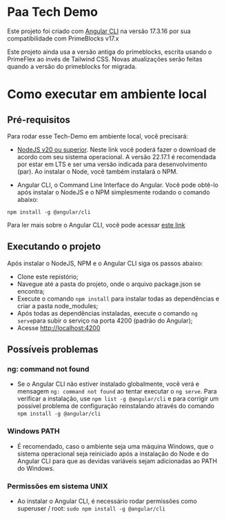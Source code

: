 # Paa Tech Demo

Este projeto foi criado com [Angular CLI](https://github.com/angular/angular-cli) na versão 17.3.16 por sua compatibilidade com PrimeBlocks v17.x

Este projeto ainda usa a versão antiga do primeblocks, escrita usando o PrimeFlex ao invés de Tailwind CSS. Novas atualizações serão feitas quando a versão do primeblocks for migrada.

# Como executar em ambiente local

## Pré-requisitos
Para rodar esse Tech-Demo em ambiente local, você precisará:

- [NodeJS v20 ou superior](https://nodejs.org/en/blog/release/v22.17.1). Neste link você poderá fazer o download de acordo com seu sistema operacional. A versão 22.17.1 é recomendada por estar em LTS e ser uma versão indicada para desenvolvimento (par). Ao instalar o Node, você também instalará o NPM.

- Angular CLI, o Command Line Interface do Angular. Você pode obtê-lo após instalar o NodeJS e o NPM simplesmente rodando o comando abaixo:

```
npm install -g @angular/cli
```

Para ler mais sobre o Angular CLI, você pode acessar [este link](https://angular.dev/tools/cli/setup-local)

## Executando o projeto
Após instalar o NodeJS, NPM e o Angular CLI siga os passos abaixo:

- Clone este repistório;
- Navegue até a pasta do projeto, onde o arquivo package.json se encontra;
- Execute o comando ```npm install``` para instalar todas as dependências e criar a pasta node_modules;
- Após todas as dependências instaladas, execute o comando ```ng serve```para subir o serviço na porta 4200 (padrão do Angular);
- Acesse [http://localhost:4200](http://localhost:4200)

## Possíveis problemas

### ng: command not found
- Se o Angular CLI não estiver instalado globalmente, você verá e mensagem ```ng: command not found``` ao tentar executar o ```ng serve```. Para verificar a instalação, use ```npm list -g @angular/cli``` e para corrigir um possível problema de configuração reinstalando através do comando ```npm install -g @angular/cli```

### Windows PATH
- É recomendado, caso o ambiente seja uma máquina Windows, que o sistema operacional seja reiniciado após a instalação do Node e do Angular CLI para que as devidas variáveis sejam adicionadas ao PATH do Windows.


### Permissões em sistema UNIX
- Ao instalar o Angular CLI, é necessário rodar permissões como superuser / root: ```sudo npm install -g @angular/cli```

